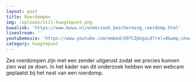 ```yaml
---
layout: post
title: Roerdompen
img: /uploads/stil-hoogtepunt.png
buwalink: 'https://www.buwa.nl/onderzoek_bescherming_roerdomp.html'
livestream: ''
youtubemovie: 'https://www.youtube.com/embed/G97CZpkgoL8?rel=0&amp;showinfo=0&amp;start=0'
category: hoogtepunt
---
```

Zes roerdompen zijn met een zender uitgerust zodat we precies kunnen zien wat
ze doen. In het kader van dit onderzoek hebben we een webcam geplaatst bij het
nest van een roerdomp.
